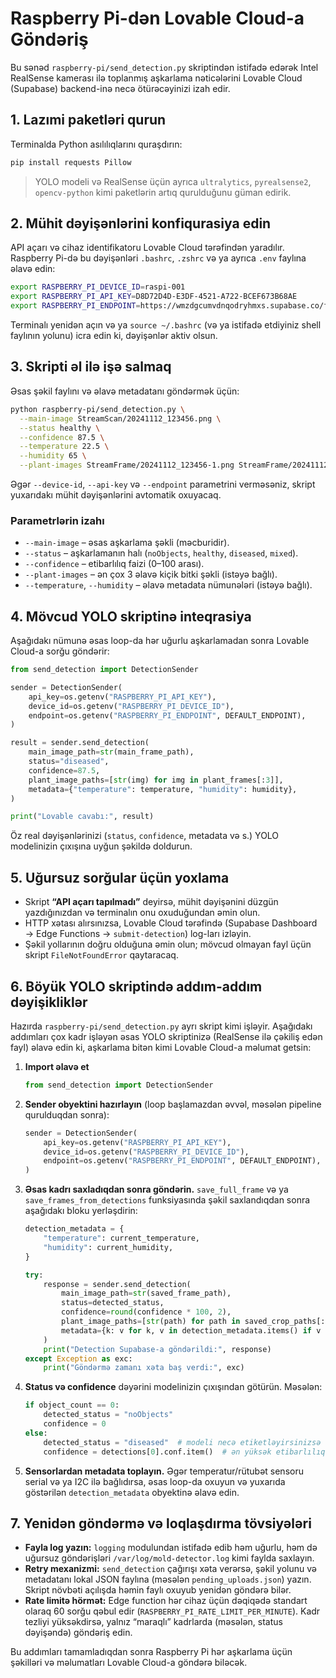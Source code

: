 # Raspberry Pi-dən Lovable Cloud-a Göndəriş

Bu sənəd `raspberry-pi/send_detection.py` skriptindən istifadə edərək Intel RealSense kamerası ilə toplanmış aşkarlama nəticələrini Lovable Cloud (Supabase) backend-inə necə ötürəcəyinizi izah edir.

## 1. Lazımi paketləri qurun

Terminalda Python asılılıqlarını quraşdırın:

```sh
pip install requests Pillow
```

> YOLO modeli və RealSense üçün ayrıca `ultralytics`, `pyrealsense2`, `opencv-python` kimi paketlərin artıq qurulduğunu güman edirik.

## 2. Mühit dəyişənlərini konfiqurasiya edin

API açarı və cihaz identifikatoru Lovable Cloud tərəfindən yaradılır. Raspberry Pi-də bu dəyişənləri `.bashrc`, `.zshrc` və ya ayrıca `.env` faylına əlavə edin:

```sh
export RASPBERRY_PI_DEVICE_ID=raspi-001
export RASPBERRY_PI_API_KEY=D8D72D4D-E3DF-4521-A722-BCEF673B68AE
export RASPBERRY_PI_ENDPOINT=https://wmzdgcumvdnqodryhmxs.supabase.co/functions/v1/submit-detection
```

Terminalı yenidən açın və ya `source ~/.bashrc` (və ya istifadə etdiyiniz shell faylının yolunu) icra edin ki, dəyişənlər aktiv olsun.

## 3. Skripti əl ilə işə salmaq

Əsas şəkil faylını və əlavə metadatanı göndərmək üçün:

```sh
python raspberry-pi/send_detection.py \
  --main-image StreamScan/20241112_123456.png \
  --status healthy \
  --confidence 87.5 \
  --temperature 22.5 \
  --humidity 65 \
  --plant-images StreamFrame/20241112_123456-1.png StreamFrame/20241112_123456-2.png
```

Əgər `--device-id`, `--api-key` və `--endpoint` parametrini verməsəniz, skript yuxarıdakı mühit dəyişənlərini avtomatik oxuyacaq.

### Parametrlərin izahı

- `--main-image` – əsas aşkarlama şəkli (məcburidir).
- `--status` – aşkarlamanın halı (`noObjects`, `healthy`, `diseased`, `mixed`).
- `--confidence` – etibarlılıq faizi (0–100 arası).
- `--plant-images` – ən çox 3 əlavə kiçik bitki şəkli (istəyə bağlı).
- `--temperature`, `--humidity` – əlavə metadata nümunələri (istəyə bağlı).

## 4. Mövcud YOLO skriptinə inteqrasiya

Aşağıdakı nümunə əsas loop-da hər uğurlu aşkarlamadan sonra Lovable Cloud-a sorğu göndərir:

```python
from send_detection import DetectionSender

sender = DetectionSender(
    api_key=os.getenv("RASPBERRY_PI_API_KEY"),
    device_id=os.getenv("RASPBERRY_PI_DEVICE_ID"),
    endpoint=os.getenv("RASPBERRY_PI_ENDPOINT", DEFAULT_ENDPOINT),
)

result = sender.send_detection(
    main_image_path=str(main_frame_path),
    status="diseased",
    confidence=87.5,
    plant_image_paths=[str(img) for img in plant_frames[:3]],
    metadata={"temperature": temperature, "humidity": humidity},
)

print("Lovable cavabı:", result)
```

Öz real dəyişənlərinizi (`status`, `confidence`, metadata və s.) YOLO modelinizin çıxışına uyğun şəkildə doldurun.

## 5. Uğursuz sorğular üçün yoxlama

- Skript **“API açarı tapılmadı”** deyirsə, mühit dəyişənini düzgün yazdığınızdan və terminalın onu oxuduğundan əmin olun.
- HTTP xətası alırsınızsa, Lovable Cloud tərəfində (Supabase Dashboard → Edge Functions → `submit-detection`) log-ları izləyin.
- Şəkil yollarının doğru olduğuna əmin olun; mövcud olmayan fayl üçün skript `FileNotFoundError` qaytaracaq.

## 6. Böyük YOLO skriptində addım-addım dəyişikliklər

Hazırda `raspberry-pi/send_detection.py` ayrı skript kimi işləyir. Aşağıdakı addımları çox kadr işləyən əsas YOLO skriptinizə (RealSense ilə çəkiliş edən fayl) əlavə edin ki, aşkarlama bitən kimi Lovable Cloud-a məlumat getsin:

1. **Import əlavə et**
   ```python
   from send_detection import DetectionSender
   ```

2. **Sender obyektini hazırlayın** (loop başlamazdan əvvəl, məsələn pipeline qurulduqdan sonra):
   ```python
   sender = DetectionSender(
       api_key=os.getenv("RASPBERRY_PI_API_KEY"),
       device_id=os.getenv("RASPBERRY_PI_DEVICE_ID"),
       endpoint=os.getenv("RASPBERRY_PI_ENDPOINT", DEFAULT_ENDPOINT),
   )
   ```

3. **Əsas kadrı saxladıqdan sonra göndərin.** `save_full_frame` və ya `save_frames_from_detections` funksiyasında şəkil saxlandıqdan sonra aşağıdakı bloku yerləşdirin:
   ```python
   detection_metadata = {
       "temperature": current_temperature,
       "humidity": current_humidity,
   }

   try:
       response = sender.send_detection(
           main_image_path=str(saved_frame_path),
           status=detected_status,
           confidence=round(confidence * 100, 2),
           plant_image_paths=[str(path) for path in saved_crop_paths[:3]],
           metadata={k: v for k, v in detection_metadata.items() if v is not None},
       )
       print("Detection Supabase-a göndərildi:", response)
   except Exception as exc:
       print("Göndərmə zamanı xəta baş verdi:", exc)
   ```

4. **Status və confidence** dəyərini modelinizin çıxışından götürün. Məsələn:
   ```python
   if object_count == 0:
       detected_status = "noObjects"
       confidence = 0
   else:
       detected_status = "diseased"  # modeli necə etiketləyirsinizsə uyğunlaşdırın
       confidence = detections[0].conf.item()  # ən yüksək etibarlılıq
   ```

5. **Sensorlardan metadata toplayın.** Əgər temperatur/rütubət sensoru serial və ya I2C ilə bağlıdırsa, əsas loop-da oxuyun və yuxarıda göstərilən `detection_metadata` obyektinə əlavə edin.

## 7. Yenidən göndərmə və loqlaşdırma tövsiyələri

- **Fayla log yazın:** `logging` modulundan istifadə edib həm uğurlu, həm də uğursuz göndərişləri `/var/log/mold-detector.log` kimi faylda saxlayın.
- **Retry mexanizmi:** `send_detection` çağırışı xəta verərsə, şəkil yolunu və metadatanı lokal JSON faylına (məsələn `pending_uploads.json`) yazın. Skript növbəti açılışda həmin faylı oxuyub yenidən göndərə bilər.
- **Rate limitə hörmət:** Edge function hər cihaz üçün dəqiqədə standart olaraq 60 sorğu qəbul edir (`RASPBERRY_PI_RATE_LIMIT_PER_MINUTE`). Kadr tezliyi yüksəkdirsə, yalnız “maraqlı” kadrlarda (məsələn, status dəyişəndə) göndəriş edin.

Bu addımları tamamladıqdan sonra Raspberry Pi hər aşkarlama üçün şəkilləri və məlumatları Lovable Cloud-a göndərə biləcək.
